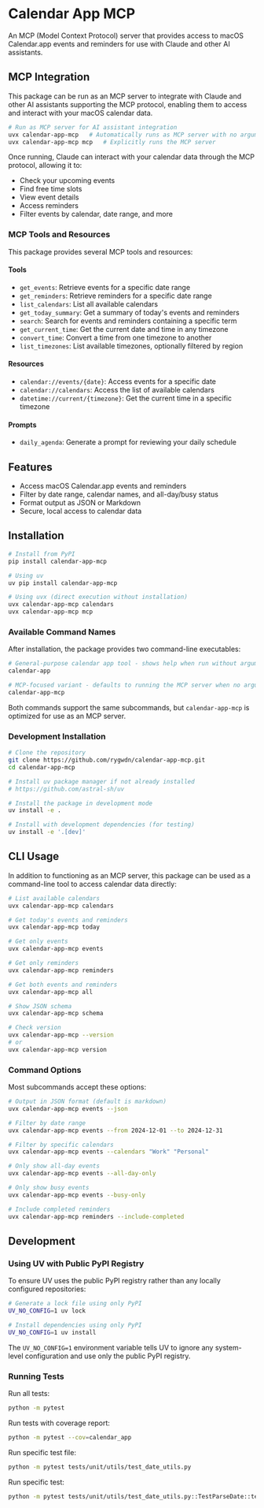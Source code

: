 # Calendar App MCP

An MCP (Model Context Protocol) server that provides access to macOS Calendar.app events and reminders for use with Claude and other AI assistants.

## MCP Integration

This package can be run as an MCP server to integrate with Claude and other AI assistants supporting the MCP protocol, enabling them to access and interact with your macOS calendar data.

```bash
# Run as MCP server for AI assistant integration
uvx calendar-app-mcp   # Automatically runs as MCP server with no arguments
uvx calendar-app-mcp mcp   # Explicitly runs the MCP server
```

Once running, Claude can interact with your calendar data through the MCP protocol, allowing it to:
- Check your upcoming events
- Find free time slots
- View event details
- Access reminders
- Filter events by calendar, date range, and more

### MCP Tools and Resources

This package provides several MCP tools and resources:

#### Tools
- `get_events`: Retrieve events for a specific date range
- `get_reminders`: Retrieve reminders for a specific date range
- `list_calendars`: List all available calendars
- `get_today_summary`: Get a summary of today's events and reminders
- `search`: Search for events and reminders containing a specific term
- `get_current_time`: Get the current date and time in any timezone
- `convert_time`: Convert a time from one timezone to another
- `list_timezones`: List available timezones, optionally filtered by region

#### Resources
- `calendar://events/{date}`: Access events for a specific date
- `calendar://calendars`: Access the list of available calendars
- `datetime://current/{timezone}`: Get the current time in a specific timezone

#### Prompts
- `daily_agenda`: Generate a prompt for reviewing your daily schedule

## Features

- Access macOS Calendar.app events and reminders
- Filter by date range, calendar names, and all-day/busy status
- Format output as JSON or Markdown
- Secure, local access to calendar data

## Installation

```bash
# Install from PyPI
pip install calendar-app-mcp

# Using uv
uv pip install calendar-app-mcp

# Using uvx (direct execution without installation)
uvx calendar-app-mcp calendars
uvx calendar-app-mcp mcp
```

### Available Command Names

After installation, the package provides two command-line executables:

```bash
# General-purpose calendar app tool - shows help when run without arguments
calendar-app

# MCP-focused variant - defaults to running the MCP server when no arguments are provided
calendar-app-mcp
```

Both commands support the same subcommands, but `calendar-app-mcp` is optimized for use as an MCP server.

### Development Installation

```bash
# Clone the repository
git clone https://github.com/rygwdn/calendar-app-mcp.git
cd calendar-app-mcp

# Install uv package manager if not already installed
# https://github.com/astral-sh/uv

# Install the package in development mode
uv install -e .

# Install with development dependencies (for testing)
uv install -e '.[dev]'
```

## CLI Usage

In addition to functioning as an MCP server, this package can be used as a command-line tool to access calendar data directly:

```bash
# List available calendars
uvx calendar-app-mcp calendars

# Get today's events and reminders
uvx calendar-app-mcp today

# Get only events
uvx calendar-app-mcp events

# Get only reminders
uvx calendar-app-mcp reminders

# Get both events and reminders
uvx calendar-app-mcp all

# Show JSON schema
uvx calendar-app-mcp schema

# Check version
uvx calendar-app-mcp --version
# or 
uvx calendar-app-mcp version
```

### Command Options

Most subcommands accept these options:

```bash
# Output in JSON format (default is markdown)
uvx calendar-app-mcp events --json

# Filter by date range
uvx calendar-app-mcp events --from 2024-12-01 --to 2024-12-31

# Filter by specific calendars
uvx calendar-app-mcp events --calendars "Work" "Personal"

# Only show all-day events
uvx calendar-app-mcp events --all-day-only

# Only show busy events
uvx calendar-app-mcp events --busy-only

# Include completed reminders
uvx calendar-app-mcp reminders --include-completed
```

## Development

### Using UV with Public PyPI Registry

To ensure UV uses the public PyPI registry rather than any locally configured repositories:

```bash
# Generate a lock file using only PyPI
UV_NO_CONFIG=1 uv lock

# Install dependencies using only PyPI
UV_NO_CONFIG=1 uv install
```

The `UV_NO_CONFIG=1` environment variable tells UV to ignore any system-level configuration and use only the public PyPI registry.

### Running Tests

Run all tests:
```bash
python -m pytest
```

Run tests with coverage report:
```bash
python -m pytest --cov=calendar_app
```

Run specific test file:
```bash
python -m pytest tests/unit/utils/test_date_utils.py
```

Run specific test:
```bash
python -m pytest tests/unit/utils/test_date_utils.py::TestParseDate::test_valid_date
```
